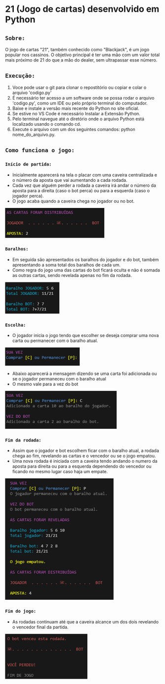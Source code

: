 # 21 (Jogo de cartas) desenvolvido em Python
## `Sobre:`
O jogo de cartas "21", também conhecido como "Blackjack", é um jogo popular nos cassinos. O objetivo principal é ter uma mão com um valor total mais próximo de 21 do que a mão do dealer, sem ultrapassar esse número. 

## `Execução:`
1. Voce pode usar o git para clonar o repostitório ou copiar e colar o arquivo 'codigo.py'
2. É necessário ter acesso a um software onde se possa rodar o arquivo 'codigo.py', como um IDE ou pelo próprio terminal do computador.
3. Baixe e instale a versão mais recente do Python no site oficial.
4. Se estive no VS Code é necessário Instalar a Extensão Python.
5. Pelo terminal navegue até o diretório onde o arquivo Python está localizado usando o comando cd.
6. Execute o arquivo com um dos seguintes comandos: python nome_do_arquivo.py.

## `Como funciona o jogo:`

### `Início de partida:`
* Inicialmente aparecerá na tela o placar com uma caveira centralizada e o número da aposta que vai aumentando a cada rodada.
* Cada vez que alguém perder a rodada a caveira irá andar o número da aposta para a direita (caso o bot perca) ou para a esquerda (caso o jogador perca).
* O jogo acaba quando a caveira chega no jogador ou no bot.

![placar](src/placar.PNG)

### `Baralhos:`

* Em seguida são apresentados os baralhos do jogador e do bot, também apresentando a soma total dos baralhos de cada um.
* Como regra do jogo uma das cartas do bot ficará oculta e não é somada as outras cartas, sendo revelada apenas no fim da rodada.

![baralho](src/baralho.PNG)

### `Escolha:`

* O jogador inicia o jogo tendo que escolher se deseja comprar uma nova carta ou permanecer com o baralho atual.

![escolha](src/escolha.PNG)

* Abaixo aparecerá a mensagem dizendo se uma carta foi adicionada ou se o jogador permaneceu com o baralho atual
* O mesmo vale para a vez do bot

![acao](src/acao.PNG)

### `Fim da rodada:`

* Assim que o jogador e bot escolhem ficar com o baralho atual, a rodada chega ao fim, revelando as cartas e o vencedor ou se o jogo empatou.
* Uma nova rodada é iniciada com a caveira tendo andando o numero da aposta para direita ou para a esquerda dependendo do vencedor ou ficando no mesmo lugar caso haja um empate.

![rodada](src/rodada.PNG)

### `Fim do jogo:`

* As rodadas continuam até que a caveira alcance um dos dois revelando o vencedor final da partida.

![final](src/final.PNG)
